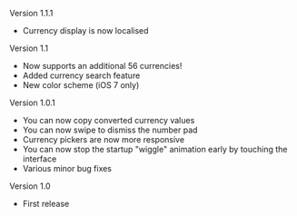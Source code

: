 Version 1.1.1

- Currency display is now localised

Version 1.1

- Now supports an additional 56 currencies!
- Added currency search feature 
- New color scheme (iOS 7 only)

Version 1.0.1

- You can now copy converted currency values
- You can now swipe to dismiss the number pad
- Currency pickers are now more responsive
- You can now stop the startup "wiggle" animation early by touching the interface
- Various minor bug fixes

Version 1.0

- First release